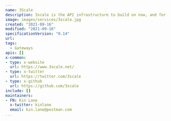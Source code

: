 ```yaml
---
name: 3Scale
description: 3scale is the API infrastructure to build on now, and for the future. We make it easy to manage your APIs for internal or external users.
image: images/services/3scale.jpg
created: "2021-09-16"
modified: "2021-09-16"
specificationVersion: "0.14"
url: 
tags:
  - Gateways
apis: []
x-common:
- type: x-website
  url: https://www.3scale.net/
- type: x-twitter
  url: https://twitter.com/3scale
- type: x-github
  url: https://github.com/3scale 
include: []
maintainers:
- FN: Kin Lane
  x-twitter: kinlane
  email: kin.lane@postman.com
...
```

